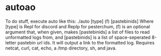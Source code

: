 # autoao
To do stuff, execute auto like this:
./auto [type] (f) [pastebinids]
Where [type] is Repl for discord and Replp for pesterchum, (f) is an optional argument that, when given, makes [pastebinids] a list of files to read unformatted logs from, and [pastebinids] is a list of space-seperated 8-letter pastebin url ids.
It will output a link to the formatted log. Requires netcat, curl, cat, echo, a /tmp directory, sh, and java.
